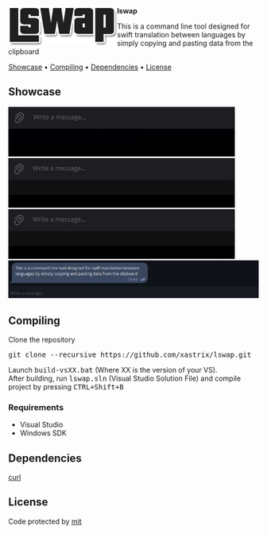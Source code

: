 <img align="left" src="https://github.com/xastrix/lswap/blob/master/media/logo.png">
<b>lswap</b>
<p>This is a command line tool designed for swift translation between languages by simply copying and pasting data from the clipboard</p>
<p>
  <a href="#showcase">Showcase</a> •
  <a href="#compiling">Compiling</a> •
  <a href="#dependencies">Dependencies</a> •
  <a href="#license">License</a>
</p>
<h2>Showcase</h2>
<img src="https://github.com/xastrix/lswap/blob/master/media/showcase.gif">
<img src="https://github.com/xastrix/lswap/blob/master/media/showcase1.gif">
<img src="https://github.com/xastrix/lswap/blob/master/media/showcase2.gif">
<img src="https://github.com/xastrix/lswap/blob/master/media/showcase3.gif">
<h2>Compiling</h2>
<p>Clone the repository</p>
<pre>git clone --recursive https://github.com/xastrix/lswap.git</pre>
<p>
      Launch <kbd>build-vsXX.bat</kbd> (Where XX is the version of your VS). <br>
      After building, run <kbd>lswap.sln</kbd> (Visual Studio Solution File) and compile project by pressing <kbd><kbd>CTRL</kbd>+<kbd>Shift</kbd>+<kbd>B</kbd></kbd>
</p>
<h3>Requirements</h3>
<ul>
  <li>Visual Studio</li>
  <li>Windows SDK</li>
</ul>
<h2>Dependencies</h2>
<a href="https://github.com/curl/curl">curl</a>
<h2>License</h2>
Code protected by <a href="https://github.com/xastrix/lswap/blob/master/LICENSE">mit</a>
